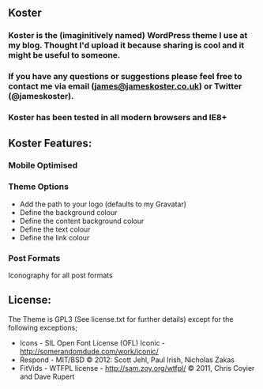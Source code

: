 ## Koster
### Koster is the (imaginitively named) WordPress theme I use at my blog. Thought I'd upload it because sharing is cool and it might be useful to someone.

### If you have any questions or suggestions please feel free to contact me via email (james@jameskoster.co.uk) or Twitter (@jameskoster).

### Koster has been tested in all modern browsers and IE8+

## Koster Features:
### Mobile Optimised

### Theme Options
* Add the path to your logo (defaults to my Gravatar)
* Define the background colour
* Define the content background colour
* Define the text colour
* Define the link colour

### Post Formats
Iconography for all post formats

## License:
The Theme is GPL3 (See 
license.txt for further details) except for the following exceptions;

* Icons - SIL Open Font License (OFL) Iconic - http://somerandomdude.com/work/iconic/
* Respond - MIT/BSD © 2012: Scott Jehl, Paul Irish, Nicholas Zakas
* FitVids - WTFPL license - http://sam.zoy.org/wtfpl/ © 2011, Chris Coyier and Dave Rupert
